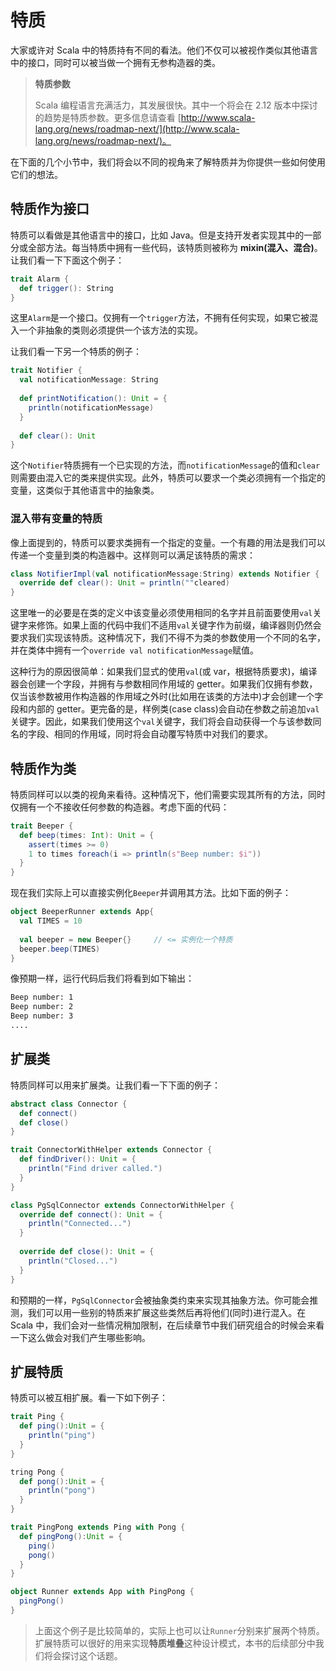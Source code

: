 # 特质

大家或许对 Scala 中的特质持有不同的看法。他们不仅可以被视作类似其他语言中的接口，同时可以被当做一个拥有无参构造器的类。

> **特质参数**
>
> Scala 编程语言充满活力，其发展很快。其中一个将会在 2.12 版本中探讨的趋势是特质参数。更多信息请查看 [http://www.scala-lang.org/news/roadmap-next/](http://www.scala-lang.org/news/roadmap-next/)。

在下面的几个小节中，我们将会以不同的视角来了解特质并为你提供一些如何使用它们的想法。

## 特质作为接口

特质可以看做是其他语言中的接口，比如 Java。但是支持开发者实现其中的一部分或全部方法。每当特质中拥有一些代码，该特质则被称为 **mixin(混入、混合)**。让我们看一下下面这个例子：

```scala
trait Alarm {
  def trigger(): String
}
```

这里`Alarm`是一个接口。仅拥有一个`trigger`方法，不拥有任何实现，如果它被混入一个非抽象的类则必须提供一个该方法的实现。

让我们看一下另一个特质的例子：

```scala
trait Notifier {
  val notificationMessage: String
  
  def printNotification(): Unit = {
    println(notificationMessage)
  }
  
  def clear(): Unit
}
```

这个`Notifier`特质拥有一个已实现的方法，而`notificationMessage`的值和`clear`则需要由混入它的类来提供实现。此外，特质可以要求一个类必须拥有一个指定的变量，这类似于其他语言中的抽象类。

### 混入带有变量的特质

像上面提到的，特质可以要求类拥有一个指定的变量。一个有趣的用法是我们可以传递一个变量到类的构造器中。这样则可以满足该特质的需求：

```scala
class NotifierImpl(val notificationMessage:String) extends Notifier {
  override def clear(): Unit = println(""cleared)
}
```

这里唯一的必要是在类的定义中该变量必须使用相同的名字并且前面要使用`val`关键字来修饰。如果上面的代码中我们不适用`val`关键字作为前缀，编译器则仍然会要求我们实现该特质。这种情况下，我们不得不为类的参数使用一个不同的名字，并在类体中拥有一个`override val notificationMessage`赋值。

这种行为的原因很简单：如果我们显式的使用`val`(或 var，根据特质要求)，编译器会创建一个字段，并拥有与参数相同作用域的 getter。如果我们仅拥有参数，仅当该参数被用作构造器的作用域之外时(比如用在该类的方法中)才会创建一个字段和内部的 getter。更完备的是，样例类(case class)会自动在参数之前追加`val`关键字。因此，如果我们使用这个`val`关键字，我们将会自动获得一个与该参数同名的字段、相同的作用域，同时将会自动覆写特质中对我们的要求。

## 特质作为类

特质同样可以以类的视角来看待。这种情况下，他们需要实现其所有的方法，同时仅拥有一个不接收任何参数的构造器。考虑下面的代码：

```scala
trait Beeper {
  def beep(times: Int): Unit = {
    assert(times >= 0)
    1 to times foreach(i => println(s"Beep number: $i"))
  }
}
```

现在我们实际上可以直接实例化`Beeper`并调用其方法。比如下面的例子：

```scala
object BeeperRunner extends App{
  val TIMES = 10
  
  val beeper = new Beeper{}		// <= 实例化一个特质
  beeper.beep(TIMES)
}
```

像预期一样，运行代码后我们将看到如下输出：

```bash
Beep number: 1 
Beep number: 2 
Beep number: 3 
....
```

## 扩展类

特质同样可以用来扩展类。让我们看一下下面的例子：

```scala
abstract class Connector {
  def connect()
  def close()
}

trait ConnectorWithHelper extends Connector {
  def findDriver(): Unit = {
    println("Find driver called.")
  }
}

class PgSqlConnector extends ConnectorWithHelper {
  override def connect(): Unit = {
    println("Connected...")
  }
  
  override def close(): Unit = {
    println("Closed...")
  }
}
```

和预期的一样，`PgSqlConnector`会被抽象类约束来实现其抽象方法。你可能会推测，我们可以用一些别的特质来扩展这些类然后再将他们(同时)进行混入。在 Scala 中，我们会对一些情况稍加限制，在后续章节中我们研究组合的时候会来看一下这么做会对我们产生哪些影响。

## 扩展特质

特质可以被互相扩展。看一下如下例子：

```scala
trait Ping {
  def ping():Unit = {
    println("ping")
  }
}

tring Pong {
  def pong():Unit = {
    println("pong")
  }
}

trait PingPong extends Ping with Pong {
  def pingPong():Unit = {
    ping()
    pong()
  }
}

object Runner extends App with PingPong {
  pingPong()
}
```

> 上面这个例子是比较简单的，实际上也可以让`Runner`分别来扩展两个特质。扩展特质可以很好的用来实现**特质堆叠**这种设计模式，本书的后续部分中我们将会探讨这个话题。

